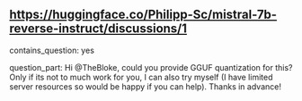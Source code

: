 ## https://huggingface.co/Philipp-Sc/mistral-7b-reverse-instruct/discussions/1

contains_question: yes

question_part: Hi @TheBloke, could you provide GGUF quantization for this? Only if its not to much work for you, I can also try myself (I have limited server resources so would be happy if you can help). Thanks in advance!